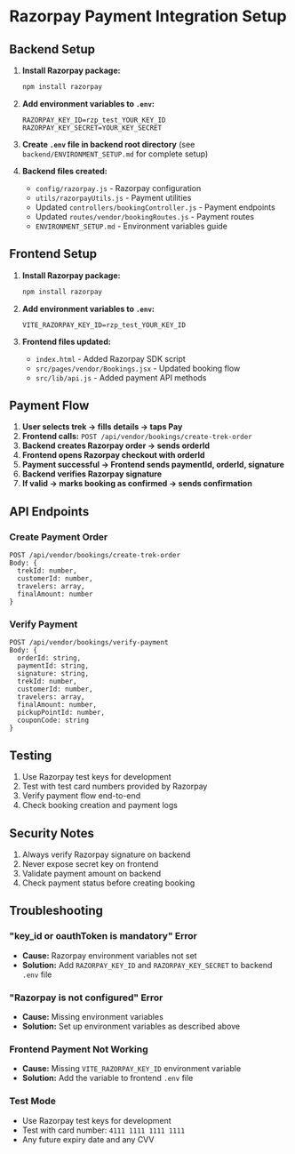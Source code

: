 # Razorpay Payment Integration Setup

## Backend Setup

1. **Install Razorpay package:**

    ```bash
    npm install razorpay
    ```

2. **Add environment variables to `.env`:**

    ```env
    RAZORPAY_KEY_ID=rzp_test_YOUR_KEY_ID
    RAZORPAY_KEY_SECRET=YOUR_KEY_SECRET
    ```

3. **Create `.env` file in backend root directory** (see `backend/ENVIRONMENT_SETUP.md` for complete setup)

4. **Backend files created:**
    - `config/razorpay.js` - Razorpay configuration
    - `utils/razorpayUtils.js` - Payment utilities
    - Updated `controllers/bookingController.js` - Payment endpoints
    - Updated `routes/vendor/bookingRoutes.js` - Payment routes
    - `ENVIRONMENT_SETUP.md` - Environment variables guide

## Frontend Setup

1. **Install Razorpay package:**

    ```bash
    npm install razorpay
    ```

2. **Add environment variables to `.env`:**

    ```env
    VITE_RAZORPAY_KEY_ID=rzp_test_YOUR_KEY_ID
    ```

3. **Frontend files updated:**
    - `index.html` - Added Razorpay SDK script
    - `src/pages/vendor/Bookings.jsx` - Updated booking flow
    - `src/lib/api.js` - Added payment API methods

## Payment Flow

1. **User selects trek → fills details → taps Pay**
2. **Frontend calls:** `POST /api/vendor/bookings/create-trek-order`
3. **Backend creates Razorpay order → sends orderId**
4. **Frontend opens Razorpay checkout with orderId**
5. **Payment successful → Frontend sends paymentId, orderId, signature**
6. **Backend verifies Razorpay signature**
7. **If valid → marks booking as confirmed → sends confirmation**

## API Endpoints

### Create Payment Order

```
POST /api/vendor/bookings/create-trek-order
Body: {
  trekId: number,
  customerId: number,
  travelers: array,
  finalAmount: number
}
```

### Verify Payment

```
POST /api/vendor/bookings/verify-payment
Body: {
  orderId: string,
  paymentId: string,
  signature: string,
  trekId: number,
  customerId: number,
  travelers: array,
  finalAmount: number,
  pickupPointId: number,
  couponCode: string
}
```

## Testing

1. Use Razorpay test keys for development
2. Test with test card numbers provided by Razorpay
3. Verify payment flow end-to-end
4. Check booking creation and payment logs

## Security Notes

1. Always verify Razorpay signature on backend
2. Never expose secret key on frontend
3. Validate payment amount on backend
4. Check payment status before creating booking

## Troubleshooting

### "key_id or oauthToken is mandatory" Error

-   **Cause:** Razorpay environment variables not set
-   **Solution:** Add `RAZORPAY_KEY_ID` and `RAZORPAY_KEY_SECRET` to backend `.env` file

### "Razorpay is not configured" Error

-   **Cause:** Missing environment variables
-   **Solution:** Set up environment variables as described above

### Frontend Payment Not Working

-   **Cause:** Missing `VITE_RAZORPAY_KEY_ID` environment variable
-   **Solution:** Add the variable to frontend `.env` file

### Test Mode

-   Use Razorpay test keys for development
-   Test with card number: `4111 1111 1111 1111`
-   Any future expiry date and any CVV
